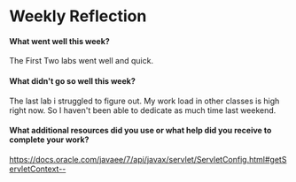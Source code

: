 # Weekly Reflection

#### What went well this week?

The First Two labs went well and quick.

#### What didn't go so well this week?

The last lab i struggled to figure out.  My work load in other classes is high right now.
So I haven't been able to dedicate as much time last weekend. 

#### What additional resources did you use or what help did you receive to complete your work?

https://docs.oracle.com/javaee/7/api/javax/servlet/ServletConfig.html#getServletContext--
